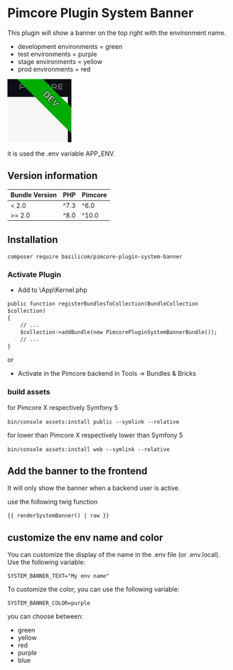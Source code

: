 # Pimcore Plugin System Banner

This plugin will show a banner on the top right with the environment name.

* development environments = green
* test environments = purple
* stage environments = yellow
* prod environments = red

![Environment dev](docs/environment-dev.jpg)

it is used the .env variable APP_ENV.

## Version information

| Bundle Version | PHP | Pimcore |
| ----------- | -----------| ----------- |
| &lt; 2.0 | ^7.3 | ^6.0 |
| &gt;= 2.0 | ^8.0 | ^10.0 |

## Installation

```
composer require basilicom/pimcore-plugin-system-banner
```


### Activate Plugin

* Add to \App\Kernel.php
``` 
public function registerBundlesToCollection(BundleCollection $collection)
{
    // ...
    $collection->addBundle(new PimcorePluginSystemBannerBundle());
    // ...
}
```

or

* Activate in the Pimcore backend in Tools -> Bundles & Bricks

### build assets
for Pimcore X respectively Symfony 5

```bin/console assets:install public --symlink --relative```


for lower than Pimcore X respectively lower than Symfony 5

```bin/console assets:install web --symlink --relative```



## Add the banner to the frontend

It will only show the banner when a backend user is active.

use the following twig function
``` 
{{ renderSystemBanner() | raw }}
```

## customize the env name and color
You can customize the display of the name in the .env file (or .env.local). Use the following variable:
```
SYSTEM_BANNER_TEXT="My env name"
```
To customize the color, you can use the following variable:
```
SYSTEM_BANNER_COLOR=purple
```
you can choose between:
- green 
- yellow 
- red 
- purple
- blue
